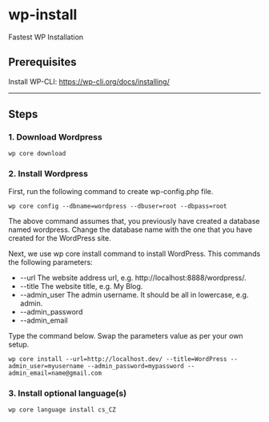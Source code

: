 # wp-install
Fastest WP Installation

## Prerequisites
Install WP-CLI: https://wp-cli.org/docs/installing/


***


## Steps

### 1. Download Wordpress
`wp core download`

### 2. Install Wordpress
First, run the following command to create wp-config.php file.

`wp core config --dbname=wordpress --dbuser=root --dbpass=root`

The above command assumes that, you previously have created a database named wordpress. Change the database name with the one that you have created for the WordPress site.

Next, we use wp core install command to install WordPress. This commands the following parameters:

* --url The website address url, e.g. http://localhost:8888/wordpress/.
* --title The website title, e.g. My Blog.
* --admin_user The admin username. It should be all in lowercase, e.g. admin.
* --admin_password
* --admin_email

Type the command below. Swap the parameters value as per your own setup.

`wp core install --url=http://localhost.dev/ --title=WordPress --admin_user=myusername --admin_password=mypassword --admin_email=name@gmail.com`

### 3. Install optional language(s)

`wp core language install cs_CZ`
